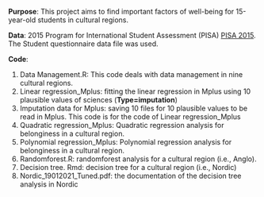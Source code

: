 **Purpose**: This project aims to find important factors of well-being for 15-year-old students in cultural regions. 

**Data**: 2015 Program for International Student Assessment (PISA) [PISA 2015](https://www.oecd.org/pisa/data/2015database/).
The Student questionnaire data file was used. 

**Code**: 
1.	Data Management.R: This code deals with data management in nine cultural regions. 
2.	Linear regression_Mplus: fitting the linear regression in Mplus using 10 plausible values of sciences (**Type=imputation**)
3.	Imputation data for Mplus: saving 10 files for 10 plausible values to be read in Mplus. This code is for the code of Linear 
    regression_Mplus
4.	Quadratic regression_Mplus: Quadratic regression analysis for belonginess in a cultural region.
5.	Polynomial regression_Mplus: Polynomial regression analysis for belonginess in a cultural region.
6.	Randomforest.R: randomforest analysis for a cultural region (i.e., Anglo).
7.	Decision tree. Rmd: decision tree for a cultural region (i.e., Nordic)
8.  Nordic_19012021_Tuned.pdf: the documentation of the decision tree analysis in Nordic

